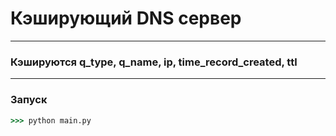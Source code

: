 # Кэширующий DNS сервер
___
### Кэшируются q_type, q_name, ip, time_record_created, ttl
___
### Запуск
```cmd
>>> python main.py
```
